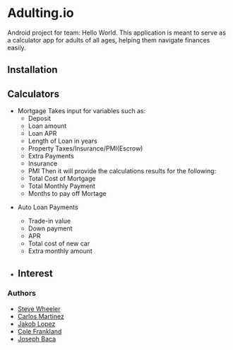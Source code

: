 # Adulting.io
Android project for team: Hello World. This application is meant to serve as a calculator app for adults of all ages, helping them navigate finances easily.

## Installation

## Calculators

- Mortgage
Takes input for variables such as: 
   - Deposit
   - Loan amount
   - Loan APR
   - Length of Loan in years
   - Property Taxes/Insurance/PMI(Escrow)
   - Extra Payments
   - Insurance
   - PMI
Then it will provide the calculations results for the following:
   - Total Cost of Mortgage
   - Total Monthly Payment
   - Months to pay off Mortage

* Auto Loan Payments
   - Trade-in value
   - Down payment
   - APR
   - Total cost of new car 
   - Extra monthly amount 

* Interest
  - 
 




### Authors
- [Steve Wheeler](https://github.com/itswheeler)
- [Carlos Martinez](https://github.com/Cima9642) 
- [Jakob Lopez](https://github.com/JakTheMan)
- [Cole Frankland](https://github.com/Nullctipus) 
- [Joseph Baca](https://github.com/idontknowkarate)

